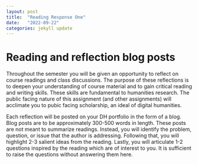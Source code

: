 ```yaml
---
layout: post
title:  "Reading Response One"
date:   "2022-09-22"
categories: jekyll update
---
```

# Reading and reflection blog posts
Throughout the semester you will be given an opportunity to reflect on course readings and class discussions. The purpose of these reflections is to deepen your understanding of course material and to gain critical reading and writing skills. These skills are fundamental to humanities research. The public facing nature of this assignment (and other assignments) will acclimate you to pubic facing scholarship, an ideal of digital humanities.

Each reflection will be posted on your DH portfolio in the form of a blog. Blog posts are to be approximately 300-500 words in length. These posts are not meant to summarize readings. Instead, you will identify the problem, question, or issue that the author is addressing. Following that, you will highlight 2-3 salient ideas from the reading. Lastly, you will articulate 1-2 questions inspired by the reading which are of interest to you. It is sufficient to raise the questions without answering them here.
